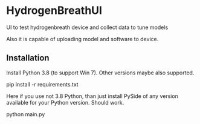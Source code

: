 # HydrogenBreathUI
UI to test hydrogenbreath device and collect data to tune models

Also it is capable of uploading model and software to device.

## Installation

Install Python 3.8 (to support Win 7). Other versions maybe also supported.

pip install -r requirements.txt

Here if you use not 3.8 Python, than just install PySide of any version available for your Python version. Should work.

python main.py
